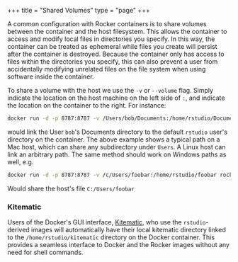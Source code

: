 +++
title = "Shared Volumes"
type = "page"
+++

A common configuration with Rocker containers is to share volumes between the container and the host filesystem.  This allows the container to access and modify local files in directories you specify.  In this way, the container can be treated as ephemeral while files you create will persist after the container is destroyed. Because the container only has access to files within the directories you specify, this can also prevent a user from accidentally modifying unrelated files on the file system when using software inside the container. 

To share a volume with the host we use the `-v` or `--volume` flag. Simply indicate the location on the host machine on the left side of `:`, and indicate the location on the container to the right.  For instance:

```bash
docker run -d -p 8787:8787 -v /Users/bob/Documents:/home/rstudio/Documents rocker/rstudio
```

would link the User `bob`'s Documents directory to the default `rstudio` user's directory on the container.  The above example shows a typical path on a Mac host, which can share any subdirectory under `Users`.  A Linux host can link an arbitrary path.  The same method should work on Windows paths as well, e.g. 

```bash
docker run -d -p 8787:8787 -v /c/Users/foobar:/home/rstudio/foobar rocker/rstudio
```

Would share the host's file `C:/Users/foobar`

### Kitematic


Users of the Docker's GUI interface, [Kitematic](https://kitematic.com), who use the
`rstudio`-derived images will automatically have their local kitematic
directory linked to the `/home/rstudio/kitematic` directory on the
Docker container.  This provides a seamless interface to Docker and the Rocker
images without any need for shell commands.

